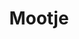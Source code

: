 ---
title: Mootje
description: 'Mootje is een traditionalist, opgegroeid in de achterstandswijken van Rotterdam. Een autodidact die zich bekommert om de huidige staat van de Nederlandse cultuur en politiek.'
keyword: Marokkaan
pseudonym: true
image: avatar.webp
---